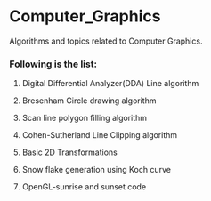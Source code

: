 # Computer_Graphics
Algorithms and topics related to Computer Graphics. 
### Following is the list:
1. Digital Differential Analyzer(DDA) Line algorithm 

2. Bresenham Circle drawing algorithm

3. Scan line polygon filling algorithm

4. Cohen-Sutherland Line Clipping algorithm

5. Basic 2D Transformations

6. Snow flake generation using Koch curve

7. OpenGL-sunrise and sunset code




















